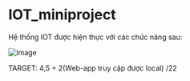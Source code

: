 # IOT_miniproject

Hệ thống IOT được hiện thực với các chức năng sau:

![image](https://github.com/tuyethoa1011/IOT_miniproject/assets/80042406/4a0a6476-30bf-4579-90e7-def38ba9bd18)

TARGET: 4,5 + 2(Web-app truy cập được local) /22
